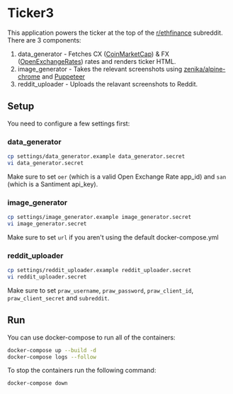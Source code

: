# Ticker3

This application powers the ticker at the top of the [r/ethfinance](https://reddit.com/r/ethfinance) subreddit. There are 3 components:

1. data_generator - Fetches CX ([CoinMarketCap](https://coinmarketcap.com)) & FX ([OpenExchangeRates](https://openexchangerates.org)) rates and renders ticker HTML.
2. image_generator - Takes the relevant screenshots using [zenika/alpine-chrome](https://github.com/Zenika/alpine-chrome) and [Puppeteer](https://pptr.dev)
3. reddit_uploader - Uploads the relavant screenshots to Reddit.

## Setup

You need to configure a few settings first:

### data_generator

```sh
cp settings/data_generator.example data_generator.secret
vi data_generator.secret
```

Make sure to set `oer` (which is a valid Open Exchange Rate app_id) and `san` (which is a Santiment api_key).

### image_generator

```sh
cp settings/image_generator.example image_generator.secret
vi image_generator.secret
```

Make sure to set `url` if you aren't using the default docker-compose.yml

### reddit_uploader

```sh
cp settings/reddit_uploader.example reddit_uploader.secret
vi reddit_uploader.secret
```

Make sure to set `praw_username`, `praw_password`, `praw_client_id`, `praw_client_secret` and `subreddit`.

## Run

You can use docker-compose to run all of the containers:

```sh
docker-compose up --build -d
docker-compose logs --follow
```

To stop the containers run the following command:

```sh
docker-compose down
```
